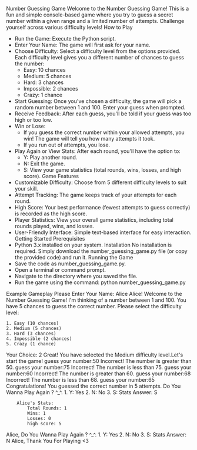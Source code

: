 Number Guessing Game
Welcome to the Number Guessing Game! This is a fun and simple console-based game where you try to guess a secret number within a given range and a limited number of attempts. Challenge yourself across various difficulty levels!
How to Play
 * Run the Game: Execute the Python script.
 * Enter Your Name: The game will first ask for your name.
 * Choose Difficulty: Select a difficulty level from the options provided. Each difficulty level gives you a different number of chances to guess the number:
   * Easy: 10 chances
   * Medium: 5 chances
   * Hard: 3 chances
   * Impossible: 2 chances
   * Crazy: 1 chance
 * Start Guessing: Once you've chosen a difficulty, the game will pick a random number between 1 and 100. Enter your guess when prompted.
 * Receive Feedback: After each guess, you'll be told if your guess was too high or too low.
 * Win or Lose:
   * If you guess the correct number within your allowed attempts, you win! The game will tell you how many attempts it took.
   * If you run out of attempts, you lose.
 * Play Again or View Stats: After each round, you'll have the option to:
   * Y: Play another round.
   * N: Exit the game.
   * S: View your game statistics (total rounds, wins, losses, and high score).
Game Features
 * Customizable Difficulty: Choose from 5 different difficulty levels to suit your skill.
 * Attempt Tracking: The game keeps track of your attempts for each round.
 * High Score: Your best performance (fewest attempts to guess correctly) is recorded as the high score.
 * Player Statistics: View your overall game statistics, including total rounds played, wins, and losses.
 * User-Friendly Interface: Simple text-based interface for easy interaction.
Getting Started
Prerequisites
 * Python 3.x installed on your system.
Installation
No installation is required. Simply download the number_guessing_game.py file (or copy the provided code) and run it.
Running the Game
 * Save the code as number_guessing_game.py.
 * Open a terminal or command prompt.
 * Navigate to the directory where you saved the file.
 * Run the game using the command:
   python number_guessing_game.py

Example Gameplay
Please Enter Your Name: Alice
Alice! Welcome to the Number Guessing Game!
    I'm thinking of a number between 1 and 100.
    You have 5 chances to guess the correct number.
    Please select the difficulty level:

    1. Easy (10 chances)
    2. Medium (5 chances)
    3. Hard (3 chances)
    4. Impossible (2 chances)
    5. Crazy (1 chance)
Your Choice: 2
Great! You have selected the Medium difficulty level.Let's start the game!
guess your number:50
Incorrect! The number is greater than 50.
guess your number:75
Incorrect! The number is less than 75.
guess your number:60
Incorrect! The number is greater than 60.
guess your number:68
Incorrect! The number is less than 68.
guess your number:65
Congratulations! You guessed the correct number in 5 attempts.
Do You Wanna Play Again ? ^_^.
    1. Y: Yes
    2. N: No
    3. S: Stats
    Answer: S

        Alice's Stats:
            Total Rounds: 1
            Wins: 1
            Losses: 0
            high score: 5

Alice, Do You Wanna Play Again ? ^_^.
    1. Y: Yes
    2. N: No
    3. S: Stats
    Answer: N
Alice, Thank You For Playing <3

